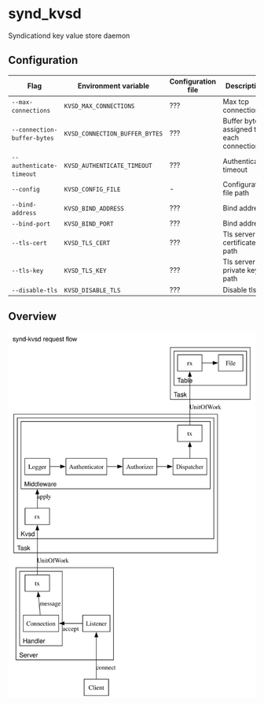 # synd_kvsd

Syndicationd key value store daemon

## Configuration

| Flag                | Environment variable | Configuration file | Description | Default |
| ---                 | ---                  | ---                | ---         | ---     |
| `--max-connections` | `KVSD_MAX_CONNECTIONS` | ??? | Max tcp connections | ??? |
| `--connection-buffer-bytes` | `KVSD_CONNECTION_BUFFER_BYTES` | ??? | Buffer bytes assigned to each connection | ??? |
| `--authenticate-timeout` | `KVSD_AUTHENTICATE_TIMEOUT` | ??? | Authenticate timeout | ??? |
| `--config` | `KVSD_CONFIG_FILE` | - | Configuration file path | ??? |
| `--bind-address` | `KVSD_BIND_ADDRESS` | ??? | Bind address | ??? |
| `--bind-port` | `KVSD_BIND_PORT` | ??? | Bind address | ??? |
| `--tls-cert` | `KVSD_TLS_CERT` | ??? | Tls server certificate path | ??? | 
| `--tls-key` | `KVSD_TLS_KEY` | ??? | Tls server private key path | ??? | 
| `--disable-tls` | `KVSD_DISABLE_TLS` |  ??? | Disable tls | ??? |

## Overview

![Request flow](../../etc/dot/dist/kvsd_architecture.svg)
